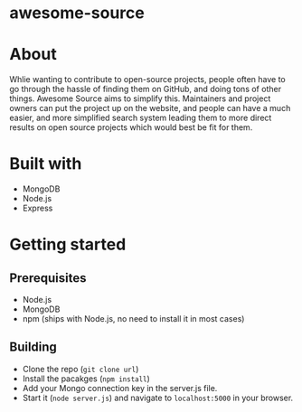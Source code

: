 # awesome-source

# About

Whlie wanting to contribute to open-source projects, people often have to go through the hassle of finding them on GitHub, and doing tons of other things. Awesome Source aims to simplify this. Maintainers and project owners can put the project up on the website, and people can have a much easier, and more simplified search system leading them to more direct results on open source projects which would best be fit for them.

# Built with

- MongoDB
- Node.js
- Express

# Getting started

## Prerequisites

- Node.js
- MongoDB
- npm (ships with Node.js, no need to install it in most cases)

## Building

- Clone the repo (`git clone url`)
- Install the pacakges (`npm install`)
- Add your Mongo connection key in the server.js file.
- Start it (`node server.js`) and navigate to `localhost:5000` in your browser.
